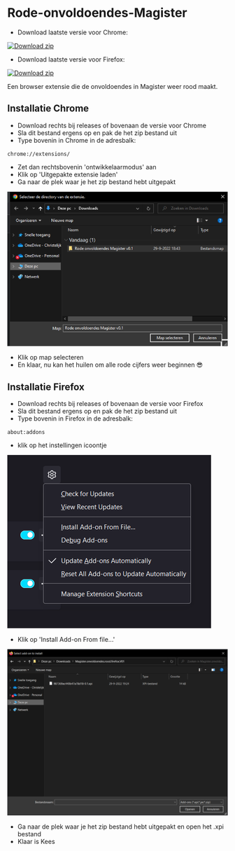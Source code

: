 # Rode-onvoldoendes-Magister
- Download laatste versie voor Chrome:
<!-- BEGIN LATEST DOWNLOAD BUTTON -->
[![Download zip](https://custom-icon-badges.herokuapp.com/badge/-Download-red?style=for-the-badge&logo=download&logoColor=white "Download zip")](https://github.com/Doppie23/Rode-onvoldoendes-Magister/files/9745669/Magister.Rode.Onvoldoendes.Chrome.v0.3.zip)
<!-- END LATEST DOWNLOAD BUTTON -->
- Download laatste versie voor Firefox:
<!-- BEGIN LATEST DOWNLOAD BUTTON -->
[![Download zip](https://custom-icon-badges.herokuapp.com/badge/-Download-lightblue?style=for-the-badge&logo=download&logoColor=white "Download zip")](https://github.com/Doppie23/Rode-onvoldoendes-Magister/files/9745671/Magister.Rode.Onvoldoendes.Firefox.v0.3.zip)
<!-- END LATEST DOWNLOAD BUTTON -->

Een browser extensie die de onvoldoendes in Magister weer rood maakt.
## Installatie Chrome
* Download rechts bij releases of bovenaan de versie voor Chrome
* Sla dit bestand ergens op en pak de het zip bestand uit
* Type bovenin in Chrome in de adresbalk:
```
chrome://extensions/
```

* Zet dan rechtsbovenin 'ontwikkelaarmodus' aan
* Klik op 'Uitgepakte extensie laden'
* Ga naar de plek waar je het zip bestand hebt uitgepakt

![Directroy selecteren](/Afbeeldingen/directoryselect.png?raw=true)
* Klik op map selecteren
* En klaar, nu kan het huilen om alle rode cijfers weer beginnen 😎

## Installatie Firefox
* Download rechts bij releases of bovenaan de versie voor Firefox
* Sla dit bestand ergens op en pak de het zip bestand uit
* Type bovenin in Firefox in de adresbalk:
```
about:addons
```
* klik op het instellingen icoontje

![Install from file](/Afbeeldingen/Firefoxinstallformfile.png?raw=true)
* Klik op 'Install Add-on From file...'

![Install from file](/Afbeeldingen/firefoxdir.png?raw=true)
* Ga naar de plek waar je het zip bestand hebt uitgepakt en open het .xpi bestand
* Klaar is Kees
